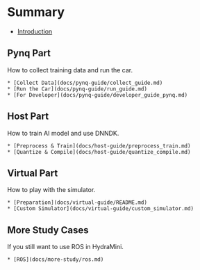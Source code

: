 <!--
 * @Author: Sauron Wu
 * @GitHub: wutianze
 * @Email: 1369130123qq@gmail.com
 * @Date: 2019-10-25 18:08:27
 * @LastEditors: Please set LastEditors
 * @LastEditTime: 2019-10-31 14:34:48
 * @Description: 
 -->
# Summary

* [Introduction](README.md)

## Pynq Part

How to collect training data and run the car.

    * [Collect Data](docs/pynq-guide/collect_guide.md)
    * [Run the Car](docs/pynq-guide/run_guide.md)
    * [For Developer](docs/pynq-guide/developer_guide_pynq.md)

## Host Part

How to train AI model and use DNNDK.

    * [Preprocess & Train](docs/host-guide/preprocess_train.md)
    * [Quantize & Compile](docs/host-guide/quantize_compile.md)

## Virtual Part

How to play with the simulator.

    * [Preparation](docs/virtual-guide/README.md)
    * [Custom Simulator](docs/virtual-guide/custom_simulator.md)

## More Study Cases

If you still want to use ROS in HydraMini.

    * [ROS](docs/more-study/ros.md)

